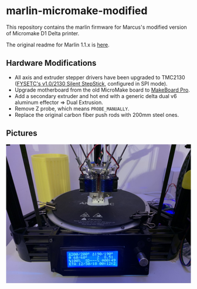 marlin-micromake-modified
=========================

This repository contains the marlin firmware for Marcus's
modified version of Micromake D1 Delta printer.

The original readme for Marlin 1.1.x is
[here](README_Marlin.md).

## Hardware Modifications

- All axis and extruder stepper drivers have been upgraded
  to TMC2130 ([FYSETC's v1.0/2130 Silent StepStick](https://www.aliexpress.com/item/5pcs-TMC2130-V1-0-2130-New-TMC-V1-1-Three-Kinds-Stepstick-Stepper-Motor-Driver-SPI/32850653898.html?spm=a2g0s.9042311.0.0.35d04c4dh8ReAI),
  configured in SPI mode).
- Upgrade motherboard from the old MicroMake board to
  [MakeBoard Pro](https://www.aliexpress.com/item/Micromake-MakeBoard-Pro-3D-Printer-Main-Board-Support-Heatbed-Compatible-Ramps-1-4/32763830145.html?spm=a2g0s.9042311.0.0.35d04c4dh8ReAI).
- Add a secondary extruder and hot end with a generic
  delta dual v6 aluminum effector => Dual Extrusion.
- Remove Z probe, which means `PROBE_MANUALLY`.
- Replace the original carbon fiber push rods with
  200mm steel ones.

## Pictures

![Marcus's 3D Printer](misc/marcus-3d-printer.jpg)
